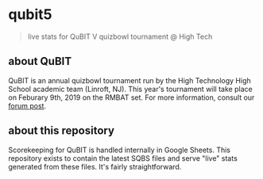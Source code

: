 # qubit5
> live stats for QuBIT V quizbowl tournament @ High Tech

## about QuBIT
QuBIT is an annual quizbowl tournament run by the High Technology High School academic team (Linroft, NJ). This year's tournament will take place on Feburary 9th, 2019 on the RMBAT set. For more information, consult our [forum post](http://www.hsquizbowl.org/forums/viewtopic.php?f=1&p=349958).

## about this repository
Scorekeeping for QuBIT is handled internally in Google Sheets. This repository exists to contain the latest SQBS files and serve "live" stats generated from these files. It's fairly straightforward.

